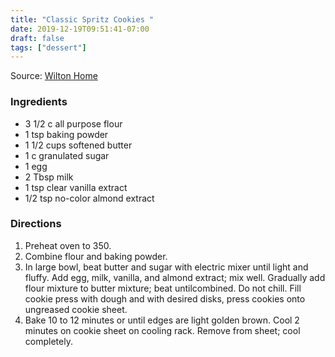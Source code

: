 ```yaml
---
title: "Classic Spritz Cookies "
date: 2019-12-19T09:51:41-07:00
draft: false
tags: ["dessert"]
---
```


Source: [Wilton Home ](https://www.wilton.com/classic-spritz-cookies/WLRECIP-25.html)

### Ingredients
- 3 1/2 c all purpose flour
- 1 tsp baking powder
- 1 1/2 cups softened butter
- 1 c granulated sugar
- 1 egg
- 2 Tbsp milk
- 1 tsp clear vanilla extract
- 1/2 tsp no-color almond extract

### Directions
1. Preheat oven to 350.
1. Combine flour and baking powder.
1. In large bowl, beat butter and sugar with electric mixer until light and fluffy. Add egg, milk, vanilla, and almond extract; mix well. Gradually add flour mixture to butter mixture; beat untilcombined. Do not chill. Fill cookie press with dough and with desired disks, press cookies onto ungreased cookie sheet.
1. Bake 10 to 12 minutes or until edges are light golden brown. Cool 2 minutes on cookie sheet on cooling rack. Remove from sheet; cool completely.
